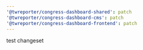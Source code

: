 ```yaml
---
'@twreporter/congress-dashboard-shared': patch
'@twreporter/congress-dashboard-cms': patch
'@twreporter/congress-dashboard-frontend': patch
---
```


test changeset
